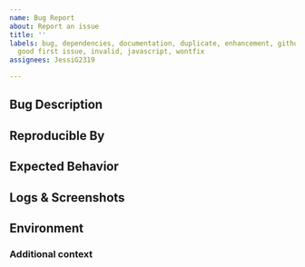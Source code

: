 ```yaml
---
name: Bug Report
about: Report an issue
title: ''
labels: bug, dependencies, documentation, duplicate, enhancement, github_actions,
  good first issue, invalid, javascript, wontfix
assignees: JessiG2319

---
```


## Bug Description

<!-- A clear and concise description of what the bug is. -->

## Reproducible By

<!-- A step by step list on how the bug can be reproduced for examination. -->

## Expected Behavior

<!-- A clear and concise description of what you expected to happen. -->

## Logs & Screenshots

<!-- If applicable, add screenshots to help explain your problem, or 
alternatively add your console logs here. -->

## Environment

<!-- This is just your OS and environment information [e.g. Ubuntu 18.04 LTS,
Node v14.14.0] -->

### Additional context

<!-- Add any other context about the problem here. -->
